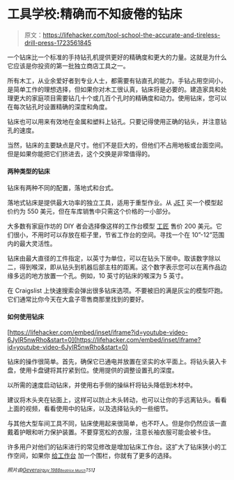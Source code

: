 # 工具学校:精确而不知疲倦的钻床

> 原文：<https://lifehacker.com/tool-school-the-accurate-and-tireless-drill-press-1723561845>

一个钻床比一个标准的手持钻孔机提供更好的精确度和更大的力量。这就是为什么它应该是你投资的第一批独立商店工具之一。



所有木工，从业余爱好者到专业人士，都需要有钻直孔的能力。手钻占用空间小，是简单工作的理想选择，但如果你对木工很认真，钻床将是必要的。建造家具和处理更大的家庭项目需要钻几十个或几百个孔时的精确度和动力。使用钻床，您可以在每次钻孔时设置精确的深度和角度。

钻床也可以用来有效地在金属和塑料上钻孔。只要记得使用正确的钻头，并注意钻孔的速度。

当然，钻床的主要缺点是尺寸。他们不是巨大的，但他们不占用地板或台面空间。但是如果你能把它们挤进去，这个交换是非常值得的。

#### 两种类型的钻床

钻床有两种不同的配置，落地式和台式。

落地式钻床是提供最大功率的独立工具，适用于重型作业。从 [JET](http://www.amazon.com/Jet-354166-JDP-15MF-4-Horsepower-15-Inch/dp/B00064NGR4/ref=zg_bs_552792_6?asc_campaign=InlineText&asc_refurl=https://lifehacker.com/tool-school-the-accurate-and-tireless-drill-press-1723561845&asc_source=&tag=kinjalifehackerlink-20) 买一个模型起价约为 550 美元，但在车库销售中只需这个价格的一小部分。

大多数有家庭作坊的 DIY 者会选择像这样的工作台模型 [工匠](http://www.amazon.com/Craftsman-12-in-Drill-Press/dp/B00271OQ4G/ref=zg_bs_552784_11?asc_campaign=InlineText&asc_refurl=https://lifehacker.com/tool-school-the-accurate-and-tireless-drill-press-1723561845&asc_source=&tag=kinjalifehackerlink-20) 售价 200 美元。它们很小，不用时可以存放在柜子里，节省工作台的空间。寻找一个在 10”-12”范围内的最大灵活性。

钻床由最大直径的工件指定，以英寸为单位，可以在钻头下居中。取该数字除以二，得到喉深，即从钻头到机器后部主柱的距离。这个数字表示您可以在离作品边缘多远的地方放置一个孔。例如，10 英寸的钻床的喉深为 5 英寸。

在 Craigslist 上快速搜索会弹出很多钻床选项。不要被旧的满是灰尘的模型吓跑。它们通常比你今天在大盒子零售商那里找到的要好。

#### 如何使用钻床

 [https://lifehacker.com/embed/inset/iframe?id=youtube-video-6JyIR5nwRho&start=0](https://lifehacker.com/embed/inset/iframe?id=youtube-video-6JyIR5nwRho&start=0) 

钻床的操作很简单。首先，确保它已通电并放置在坚实的水平面上。将钻头装入卡盘，使用卡盘键将其拧紧到位。使用提供的调整设置孔的深度。

以所需的速度启动钻床，并使用右手侧的操纵杆将钻头降低到木材中。

建议将木头夹在钻面上，这样可以防止木头转动，也可以让你的手远离钻头。看看上面的视频，看看使用中的钻床，以及选择钻头的一些细节。

与其他大型车间工具不同，钻床使用起来很简单，也不吓人。但是你仍然应该一直戴着护眼和听力保护装置。不要穿宽松的衣服，注意长袖衣服可能会被卡住。

许多用户对他们的钻床进行的常见修改是增加钻床工作台。这扩大了钻床狭小的工作空间，如果你 [给工作台](http://workshop.lifehacker.com/build-a-drill-press-table-with-a-fence-for-consistent-h-1701450558) 加一个围栏，你就有了更多的选择。

*<small>照片由</small>*[*<small>Gever</small>*](https://www.flickr.com/photos/gevertulley/4706053301/in/photolist-8aRKG2-i1fgbm-i1ffAy-i1f61U-iYBNf9-47PuaR-i1f6uQ-6Pqca8-i1fcUS-7C2qp1-a1ZBAi-5WA7k6-dCQ6iU-93X194-94164Y-gwmuNA-4LQFuy-bGpTze-93X244-e7C5Ry-6k4vco-93X2B6-6jZhzB-6jZgfK-6jZm6R-gwnuxT-gwnuxx-93X1e8-9415x7-9415go-9414Db-6EScpE-7fUi5k-7fUiZ4-7fYgFC-7fUkFr-7fUjQT-9414o7-DNnQD-i1eYcx-hCsFR2-jwBowH-9413RN-qqJ58B-4XJsbd-8MneV3-62QLWC-4hxkDs-8aPZDJ-q4x5iQ)*<small></small>*<small>[*<small>airguy 1988</small>*](https://www.flickr.com/photos/airguy1988/6044317737/in/photolist-ad7H5M-6AYg3Y-dFih1V-4XTbgV-8F7sfQ-9o4VH2-7a1TsF-dB4HWJ-5zd2gK-f41JC-h2CVn8-5z8Fwo-cGZzd-28jFN6-bSZp74-7aLrbd-4aMrsL-zT7j2-5KpzcZ-5zd2cK-5ABxpw-8SXazN-rvQTx7-8rGnAR-5AxiFe-ixj2HW-5AByeQ-5AxifB-5AByw3-dWv9nG-jvMHXU-5zhj7m-5sfurc-5zjWKK-pk1iPd-e21NZ7-e1V8wH-6ba9Jf-hrK8zb-6tHTSw-7PGW8E-8F3qAt-e21N2L-e1V8ak-bMvti8-bciq7z-dmjVJM-aAZ7QP-8uzXcK-4ZpM93)*<small></small>*<small>[*<small>Beatrice Murch</small>*](https://www.flickr.com/photos/blmurch/1154377197/in/photolist-2L1u88-8hxSWD-5mj5GW-CEArK-dPUcHc-dPUcWX-dPZPHf-dPUcCH-dPZNVd-dPZQcs-dPZQmC-dPZPhC-dPUdf4-dPZQ2Y-dPUcjz-dPUcaR-dPZPqW-dPZPVC-wcUvn8-dyBgm7-55dQPd-dFvhx1-dmjNuo-988LD5-7Sh88-8JChpJ-8JzeGD-hAsNxS-hAtkB3-ri2t8p-cM3v75-6B9D6o-7kps5T-cM3vWu-nCvToA-4JEKam-d6RBw-fK8yPF-fK8cHX-6Yy6Cy-6Yu66V-84mtfZ-p1wbPC-6qiEyV-bxmeTp-6Xifcm-fK8xgk-4sJtDA-hrKD3s-hrK7mQ)*T51】*</small></small>

<small><small></small></small>